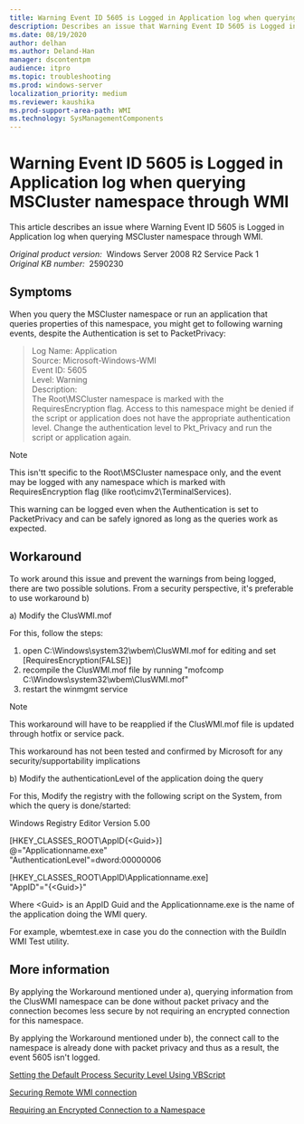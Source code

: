 ```yaml
---
title: Warning Event ID 5605 is Logged in Application log when querying MSCluster namespace through WMI
description: Describes an issue that Warning Event ID 5605 is Logged in Application log when querying MSCluster namespace through WMI.
ms.date: 08/19/2020
author: delhan
ms.author: Deland-Han
manager: dscontentpm
audience: itpro
ms.topic: troubleshooting
ms.prod: windows-server
localization_priority: medium
ms.reviewer: kaushika
ms.prod-support-area-path: WMI
ms.technology: SysManagementComponents
---
```

# Warning Event ID 5605 is Logged in Application log when querying MSCluster namespace through WMI

This article describes an issue where Warning Event ID 5605 is Logged in Application log when querying MSCluster namespace through WMI.

_Original product version:_ &nbsp;Windows Server 2008 R2 Service Pack 1  
_Original KB number:_ &nbsp;2590230

## Symptoms

When you query the MSCluster  namespace or run an application that queries properties of this namespace, you might get to following warning events, despite the Authentication is set to PacketPrivacy:

> Log Name: Application  
Source: Microsoft-Windows-WMI  
Event ID: 5605  
Level: Warning  
Description:  
The Root\MSCluster namespace is marked with the RequiresEncryption flag. Access to this namespace might be denied if the script or application does not have the appropriate authentication level. Change the authentication level to Pkt_Privacy and run the script or application again.

> [!NOTE]
> This isn'tt specific to the Root\MSCluster namespace only, and the event may be logged with any namespace which is marked with RequiresEncryption flag (like root\cimv2\TerminalServices).
>
> This warning can be logged even when the Authentication is set to PacketPrivacy and can be safely ignored as long as the queries work as expected.

## Workaround

To work around this issue and prevent the warnings from being logged, there are two possible solutions. From a security perspective, it's preferable to use workaround b)

a) Modify the ClusWMI.mof

For this, follow the steps:

1. open C:\Windows\system32\wbem\ClusWMI.mof for editing and set [RequiresEncryption(FALSE)]
2. recompile the ClusWMI.mof file by running "mofcomp C:\Windows\system32\wbem\ClusWMI.mof"
3. restart the winmgmt service
> [!NOTE]
> This workaround will have to be reapplied if the ClusWMI.mof file is updated through hotfix or service pack.
>
> This workaround has not been tested and confirmed by Microsoft for any security/supportability implications

b) Modify the authenticationLevel of the application doing the query

For this, Modify the registry with the following script on the System, from which the query is done/started:

Windows Registry Editor Version 5.00  

[HKEY_CLASSES_ROOT\AppID\{\<Guid>}]  
 @="Applicationname.exe"  
 "AuthenticationLevel"=dword:00000006  

[HKEY_CLASSES_ROOT\AppID\Applicationname.exe]  
 "AppID"="{\<Guid>}"  

Where \<Guid> is an AppID Guid and the Applicationname.exe is the name of the application doing the WMI query.  

For example, wbemtest.exe in case you do the connection with the BuildIn WMI Test utility.

## More information

By applying the Workaround mentioned under a), querying information from the ClusWMI namespace can be done without packet privacy and the connection becomes less secure by not requiring an encrypted connection for this namespace.

By applying the Workaround mentioned under b), the connect call to the namespace is already done with packet privacy and thus as a result, the event 5605 isn't logged.

[Setting the Default Process Security Level Using VBScript](https://msdn.microsoft.com/library/aa393618%28vs.85%29.aspx) 

[Securing Remote WMI connection](https://msdn.microsoft.com/library/aa393266.aspx) 

[Requiring an Encrypted Connection to a Namespace](https://msdn.microsoft.com/library/aa393068%28vs.85%29.aspx)
